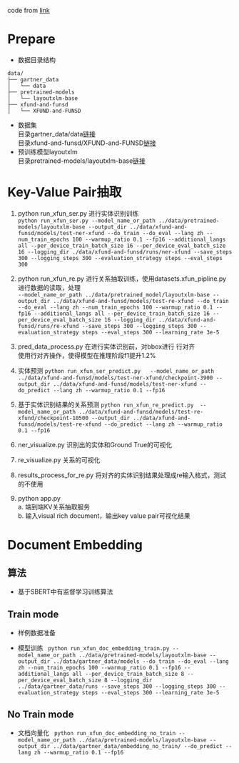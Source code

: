 code from [link](https://github.com/microsoft/unilm/tree/master/layoutlmft)

# Prepare
- 数据目录结构  
```shell script
data/
├── gartner_data
│   └── data
├── pretrained-models
│   └── layoutxlm-base
├── xfund-and-funsd
│   └── XFUND-and-FUNSD

```
- 数据集  
目录gartner_data/data[链接](https://pan.baidu.com/s/1BFyGioxGDcR8Fw0S-1VyyQ?pwd=11m8)    
目录xfund-and-funsd/XFUND-and-FUNSD[链接](https://pan.baidu.com/s/1eoBvkkmM1bSSgkYyvVq6cQ?pwd=9pde)  
- 预训练模型layoutxlm  
目录pretrained-models/layoutxlm-base[链接](https://pan.baidu.com/s/1tFlF_-zzV45GL5eDlJVG5A?pwd=svbw)   

# Key-Value Pair抽取

1. python run_xfun_ser.py 进行实体识别训练  
  `python run_xfun_ser.py
   --model_name_or_path
../data/pretrained-models/layoutxlm-base
--output_dir
../data/xfund-and-funsd/models/test-ner-xfund
--do_train
--do_eval
--lang
zh
--num_train_epochs
100
--warmup_ratio
0.1
--fp16
--additional_langs
all
--per_device_train_batch_size
16
--per_device_eval_batch_size
16
--logging_dir
./data/xfund-and-funsd/runs/ner-xfund
--save_steps
300
--logging_steps
300
--evaluation_strategy
steps
--eval_steps
300
   `
2. python run_xfun_re.py 进行关系抽取训练，使用datasets.xfun_pipline.py
进行数据的读取，处理  
  `--model_name_or_path
../data/pretrained_model/layoutxlm-base
--output_dir
../data/xfund-and-funsd/models/test-re-xfund
--do_train
--do_eval
--lang
zh
--num_train_epochs
100
--warmup_ratio
0.1
--fp16
--additional_langs
all
--per_device_train_batch_size
16
--per_device_eval_batch_size
16
--logging_dir
../data/xfund-and-funsd/runs/re-xfund
--save_steps
300
--logging_steps
300
--evaluation_strategy
steps
--eval_steps
300
--learning_rate
3e-5`

3. pred_data_process.py 在进行实体识别前，对bbox进行 行对齐  
  使用行对齐操作，使得模型在推理阶段f1提升1.2%

4. 实体预测
`python run_xfun_ser_predict.py  
--model_name_or_path
../data/xfund-and-funsd/models/test-ner-xfund/checkpoint-3900
--output_dir
../data/xfund-and-funsd/models/test-ner-xfund
--do_predict
--lang
zh
--warmup_ratio
0.1
--fp16`

5. 基于实体识别结果的关系预测
`python run_xfun_re_predict.py 
--model_name_or_path
../data/xfund-and-funsd/models/test-re-xfund/checkpoint-10500
--output_dir
../data/xfund-and-funsd/models/test-re-xfund
--do_predict
--lang
zh
--warmup_ratio
0.1
--fp16`

6. ner_visualize.py 识别出的实体和Ground True的可视化

7. re_visualize.py 关系的可视化

8. results_process_for_re.py  将对齐的实体识别结果处理成re输入格式，测试的不使用

9. python app.py  
a. 端到端KV关系抽取服务      
b. 输入visual rich document，输出key value pair可视化结果  

# Document Embedding
## 算法
- 基于SBERT中有监督学习训练算法

## Train mode
- 样例数据准备

- 模型训练
` python run_xfun_doc_embedding_train.py
--model_name_or_path
../data/pretrained-models/layoutxlm-base
--output_dir
../data/gartner_data/models
--do_train
--do_eval
--lang
zh
--num_train_epochs
100
--warmup_ratio
0.1
--fp16
--additional_langs
all
--per_device_train_batch_size
8
--per_device_eval_batch_size
8
--logging_dir
../data/gartner_data/runs
--save_steps
300
--logging_steps
300
--evaluation_strategy
steps
--eval_steps
300
--learning_rate
3e-5`


## No Train mode

- 文档向量化
` python run_xfun_doc_embedding_no_train
--model_name_or_path
../data/pretrained-models/layoutxlm-base
--output_dir
../data/gartner_data/embedding_no_train/
--do_predict
--lang
zh
--warmup_ratio
0.1
--fp16`